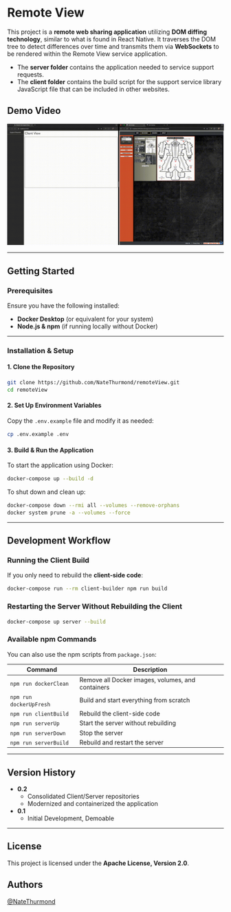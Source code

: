 # Remote View

This project is a **remote web sharing application** utilizing **DOM diffing technology**, similar to what is found in React Native. It traverses the DOM tree to detect differences over time and transmits them via **WebSockets** to be rendered within the Remote View service application.

- The **server folder** contains the application needed to service support requests.
- The **client folder** contains the build script for the support service library JavaScript file that can be included in other websites.

## Demo Video
<img src="assets/videos/remoteViewDemoVid.min.gif" width="850" />

---

## Getting Started

### Prerequisites
Ensure you have the following installed:
- **Docker Desktop** (or equivalent for your system)
- **Node.js & npm** (if running locally without Docker)

---

### Installation & Setup

#### 1. Clone the Repository
```sh
git clone https://github.com/NateThurmond/remoteView.git
cd remoteView
```

#### 2. Set Up Environment Variables
Copy the `.env.example` file and modify it as needed:
```sh
cp .env.example .env
```

#### 3. Build & Run the Application
To start the application using Docker:
```sh
docker-compose up --build -d
```

To shut down and clean up:
```sh
docker-compose down --rmi all --volumes --remove-orphans
docker system prune -a --volumes --force
```

---

## Development Workflow

### Running the Client Build
If you only need to rebuild the **client-side code**:
```sh
docker-compose run --rm client-builder npm run build
```

### Restarting the Server Without Rebuilding the Client
```sh
docker-compose up server --build
```

### Available npm Commands
You can also use the npm scripts from `package.json`:

| Command | Description |
|---------|-------------|
| `npm run dockerClean` | Remove all Docker images, volumes, and containers |
| `npm run dockerUpFresh` | Build and start everything from scratch |
| `npm run clientBuild` | Rebuild the client-side code |
| `npm run serverUp` | Start the server without rebuilding |
| `npm run serverDown` | Stop the server |
| `npm run serverBuild` | Rebuild and restart the server |

---

## Version History

- **0.2**
  - Consolidated Client/Server repositories
  - Modernized and containerized the application
- **0.1**
  - Initial Development, Demoable

---

## License

This project is licensed under the **Apache License, Version 2.0**.

## Authors

[@NateThurmond](https://github.com/NateThurmond)
